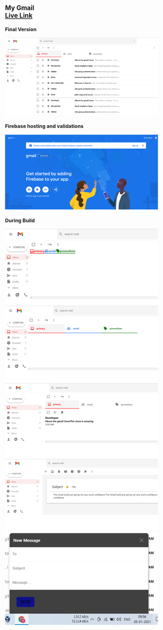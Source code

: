 <h2> My Gmail </br> <a href="https://sammed-sankonatti.github.io/my-gmail/" alt="live_link" > Live Link </a> </h2>

<h3> Final Version </h3>
<img src="src/images/final-build.png" />
<h3> Firebase hosting and validations </h3>
<img src="src/images/firebase.png" />
<h3> During Build </h3>
<img src="src/images/middle-1.png" />

<img src="src/images/middle-2.png" />

<img src="src/images/middle-3.png" />

<img src="src/images/middle-4.png" />

<img src="src/images/middle-5.png" />
